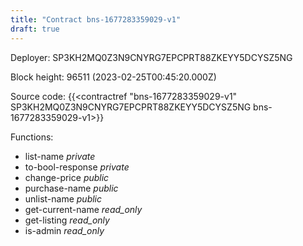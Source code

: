 ```yaml
---
title: "Contract bns-1677283359029-v1"
draft: true
---
```

Deployer: SP3KH2MQ0Z3N9CNYRG7EPCPRT88ZKEYY5DCYSZ5NG


 



Block height: 96511 (2023-02-25T00:45:20.000Z)

Source code: {{<contractref "bns-1677283359029-v1" SP3KH2MQ0Z3N9CNYRG7EPCPRT88ZKEYY5DCYSZ5NG bns-1677283359029-v1>}}

Functions:

* list-name _private_
* to-bool-response _private_
* change-price _public_
* purchase-name _public_
* unlist-name _public_
* get-current-name _read_only_
* get-listing _read_only_
* is-admin _read_only_
